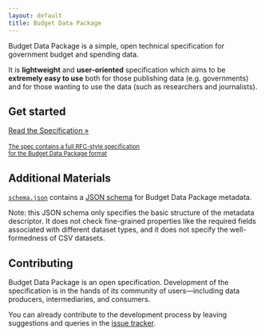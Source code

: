 ```yaml
---
layout: default
title: Budget Data Package
---
```


Budget Data Package is a simple, open technical specification for government
budget and spending data.

It is **lightweight** and **user-oriented** specification which aims to be
**extremely easy to use** both for those publishing data (e.g. governments) and
for those wanting to use the data (such as researchers and journalists).

## Get started

<a href="spec/" class="btn btn-primary btn-lg" style="display: block; margin: auto;">
  Read the Specification &raquo;
  <br />
  <br />
  <small>
    The spec contains a full RFC-style specification
    <br />
    for the Budget Data Package format
  </small>
</a>

## Additional Materials

[`schema.json`][schema] contains a [JSON schema][schema] for Budget Data
Package metadata.

Note: this JSON schema only specifies the basic structure of the metadata
descriptor. It does not check fine-grained properties like the required fields
associated with different dataset types, and it does not specify the
well-formedness of CSV datasets.

[schema]: /schema.json

## Contributing

Budget Data Package is an open specification. Development of the specification
is in the hands of its community of users—including data producers,
intermediaries, and consumers.

You can already contribute to the development process by leaving suggestions
and queries in the [issue
tracker](https://github.com/openspending/budget-data-package/issues).

